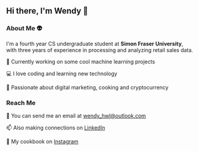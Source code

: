 ## Hi there, I'm Wendy 👋

### About Me 👽

I'm a fourth year CS undergraduate student at **Simon Fraser University**, with three years of experience in processing and analyzing retail sales data.

🤖  Currently working on some cool machine learning projects

💻  I love coding and learning new technology

💟  Passionate about digital marketing, cooking and cryptocurrency 

### Reach Me 

📧  You can send me an email at wendy_hwl@outlook.com

📫  Also making connections on [LinkedIn](https://www.linkedin.com/in/wendyhwl)

🍜  My cookbook on [Instagram](https://www.instagram.com/holdmabowl/)


